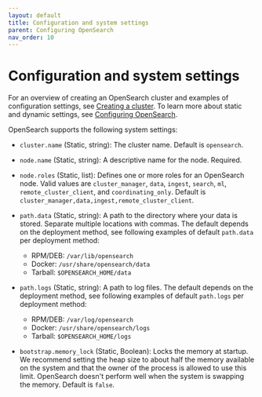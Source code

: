 ```yaml
---
layout: default
title: Configuration and system settings
parent: Configuring OpenSearch
nav_order: 10
---
```


# Configuration and system settings

For an overview of creating an OpenSearch cluster and examples of configuration settings, see [Creating a cluster]({{site.url}}{{site.baseurl}}/tuning-your-cluster/index/). To learn more about static and dynamic settings, see [Configuring OpenSearch]({{site.url}}{{site.baseurl}}/install-and-configure/configuring-opensearch/index/).

OpenSearch supports the following system settings:

- `cluster.name` (Static, string): The cluster name. Default is `opensearch`.

- `node.name` (Static, string): A descriptive name for the node. Required.

- `node.roles` (Static, list): Defines one or more roles for an OpenSearch node. Valid values are `cluster_manager`, `data`, `ingest`, `search`, `ml`, `remote_cluster_client`, and `coordinating_only`. Default is `cluster_manager,data,ingest,remote_cluster_client`.

- `path.data` (Static, string): A path to the directory where your data is stored. Separate multiple locations with commas. The default depends on the deployment method, see following examples of default `path.data` per deployment method:
     - RPM/DEB: `/var/lib/opensearch`
     - Docker: `/usr/share/opensearch/data`
     - Tarball: `$OPENSEARCH_HOME/data`

- `path.logs` (Static, string): A path to log files. The default depends on the deployment method, see following examples of default `path.logs` per deployment method:
     - RPM/DEB: `/var/log/opensearch`
     - Docker: `/usr/share/opensearch/logs`
     - Tarball: `$OPENSEARCH_HOME/logs`

- `bootstrap.memory_lock` (Static, Boolean): Locks the memory at startup. We recommend setting the heap size to about half the memory available on the system and that the owner of the process is allowed to use this limit. OpenSearch doesn't perform well when the system is swapping the memory. Default is `false`.

